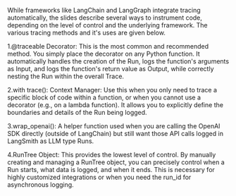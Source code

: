 While frameworks like LangChain and LangGraph integrate tracing automatically, the slides describe several ways to instrument code,
depending on the level of control and the underlying framework. The various tracing methods and it's uses are given below.

1.@traceable Decorator:
             This is the most common and recommended method. You simply place the decorator on any Python function. It automatically handles
             the creation of the Run, logs the function's arguments as Input, and logs the function's return value as Output, while correctly 
             nesting the Run within the overall Trace.

2.with trace(): Context Manager:
               Use this when you only need to trace a specific block of code within a function, or when you cannot use a decorator 
               (e.g., on a lambda function). It allows you to explicitly define the boundaries and details of the Run being logged.

3.wrap_openai(): 
               A helper function used when you are calling the OpenAI SDK directly (outside of LangChain) but still want those API
               calls logged in LangSmith as LLM type Runs.

4.RunTree Object: 
                This provides the lowest level of control. By manually creating and managing a RunTree object, you can precisely 
                control when a Run starts, what data is logged, and when it ends. This is necessary for highly customized integrations or 
                when you need the run_id for asynchronous logging.
